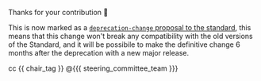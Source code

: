 Thanks for your contribution :pray:

This is now marked as a [`deprecation-change` proposal to the standard](https://github.com/publiccodeyml/publiccode.yml/labels/standard-deprecation), this means that this change won't break any compatibility with the old versions of the Standard,
and it will be possibile to make the definitive change 6 months after the deprecation with a new major release.

cc {{ chair_tag }} @{{{ steering_committee_team }}}
